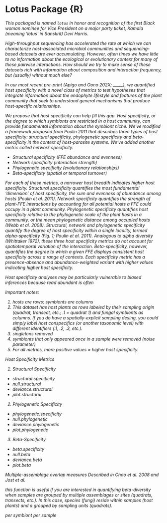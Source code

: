 # Lotus Package {R}

<i> This packaged is named `lotus` in honor and recognition of the first Black woman nominee for Vice President on a major party ticket, Kamala (meaning 'lotus' in Sanskrit) Devi Harris.

High-throughput sequencing has accelerated the rate at which we can characterize host-associated microbial communities and sequencing-based datasets are ever accumulating. However, often times we have little to no information about the ecological or evolutionary context for many of these pairwise interactions. How should we try to make sense of these datasets rich with information about composition and interaction frequency, but (usually) without much else? 

In our most recent pre-print (Apigo and Oono 202X; _____), we quantified host specificity with a novel class of metrics to test hypotheses that integrate information about the endophyte lifestyle and features of the plant community that seek to understand general mechanisms that produce host-specific relationships. 

We propose that host specificity can help fill this gap. Host specificity, or the degree to which symbionts are restricted in a host community, can provide fundamental information about the symbiont niche. We've modified a framework proposed from Poulin 2011 that describes three types of host specificity: structural specificity, phylogenetic specificity and beta-specificity in the context of host-parasite systems. We've added another metric called network specificity.

  + Structural specificity (FFE abundance and evenness)
  + Network specificity (interaction strength)
  + Phylogenetic specificity (evolutionary relationships)
  + Beta-specificity (spatial or temporal turnover)
  
For each of these metrics, a narrower host breadth indicates higher host specificity. Structural specificity quantifies the most fundamental ‘dimension’ of host specificity, the sum and evenness of abundance among hosts (Poulin et al. 2011). Network specificity quantifies the strength of plant-FFE interactions by accounting for all potential hosts a FFE could occupy in a plant community. Phylogenetic specificity quantifies host specificity relative to the phylogenetic scale of the plant hosts in a community, or the mean phylogenetic distance among occupied hosts (Webb et al. 2008). Structural, network and phylogenetic specificity quantify the degree of host specificity within a single locality, termed alpha-specificity (Fig. 1; Poulin et al. 2011). Analogous to alpha diversity (Whittaker 1972), these three host specificity metrics do not account for spatiotemporal variation of the interaction. Beta-specificity, however, quantifies the degree to which a given FFE displays consistent host specificity across a range of contexts. Each specificity metric has a presence-absence and abundance-weighted variant with higher values indicating higher host specificity. 

Host specificity analyses may be particularly vulnerable to biased inferences because read abundant is often 

Important notes:
1. hosts are rows; symbionts are columns
2. This dataset has host plants as rows labeled by their sampling origin (quadrat, transect, etc.; .1 = quadrat 1) and fungal symbionts as columns. If you do have a spatially-explicit sampling desing, you could simply label host conspecifics (or another taxonomic level) with different identifiers (.1, .2, .3, etc.). 
3. singletons removed
4. symbionts that only appeared once in a sample were removed (noise parameter) 
5. For all metrics, more positive values = higher host specificity. 

Host Specificity Metrics 
1. Structural Specificity
 + structural.specificity
 + null.structural
 + deviance.structural
 + plot.structural 

2. Phylogenetic Specificity
 + phylogenetic.specificity
 + null.phylogenetic
 + deviance.phylogenetic
 + plot.phylogenetic 

3. Beta-Specificity
 + beta.specificity
 + null.beta
 + deviance.beta
 + plot.beta 

 Multiple-assemblage overlap measures 
Described in Chao et al. 2008 and Jost et al. 

this function is useful if you are interested in quantifying beta-diversity when samples are grouped by multiple assemblages or sites (quadrats, transects, etc.). In this case, species (fungi) reside within samples (host plants) and a grouped by sampling units (quadrats). 


per symbiont per sample
 

